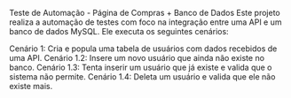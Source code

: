 Teste de Automação - Página de Compras + Banco de Dados
Este projeto realiza a automação de testes com foco na integração entre uma API e um banco de dados MySQL. Ele executa os seguintes cenários:

Cenário 1: Cria e popula uma tabela de usuários com dados recebidos de uma API.
Cenário 1.2: Insere um novo usuário que ainda não existe no banco.
Cenário 1.3: Tenta inserir um usuário que já existe e valida que o sistema não permite.
Cenário 1.4: Deleta um usuário e valida que ele não existe mais.
